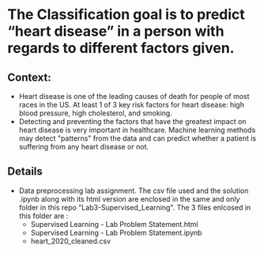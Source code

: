 # The Classification goal is to predict “heart disease” in a person with regards to different factors given.

## Context:
* Heart disease is one of the leading causes of death for people of most races in the US. At least 1 of 3 key risk factors for heart disease: high blood pressure, high cholesterol, and smoking.
* Detecting and preventing the factors that have the greatest impact on heart disease is very important in healthcare. Machine learning methods may detect "patterns" from the data and can predict whether a patient is suffering from any heart disease or not.

## Details
* Data preprocessing lab assignment. The csv file used and the solution .ipynb along with its html version are enclosed in the same and only folder in this repo "Lab3-Supervised_Learning". The 3 files enlcosed in this folder are :
  - Supervised Learning - Lab Problem Statement.html
  - Supervised Learning - Lab Problem Statement.ipynb
  - heart_2020_cleaned.csv
